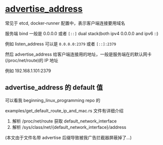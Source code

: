 # [advertise_address](/2022/01/a_dvertise_address.md)

常见于 etcd, docker-runner 配置中，表示客户端连接要用域名

服务端 bind 一般是 0.0.0.0 或者 `[::]` dual stack(both ipv4 0.0.0.0 and ipv6 ::)

例如 listen_address 可以是 `0.0.0.0:2379` 或者 `[::]:2379`

然后 advertise_address 给客户端连接用的地址，一般是服务端在的默认网卡(/proc/net/route)的 IP 地址

例如 192.168.1.101:2379

## advertise_address 的 default 值

可以看我 beginning_linux_programming repo 的

examples/get_default_route_ip_and_mac.rs 文件有详细介绍

1. 解析 /proc/net/route 获取 default_network_interface
2. 解析 /sys/class/net/{default_network_interface}/address

(本文由于文件名带 advertise 后缀导致被我广告拦截器屏蔽掉了...)
